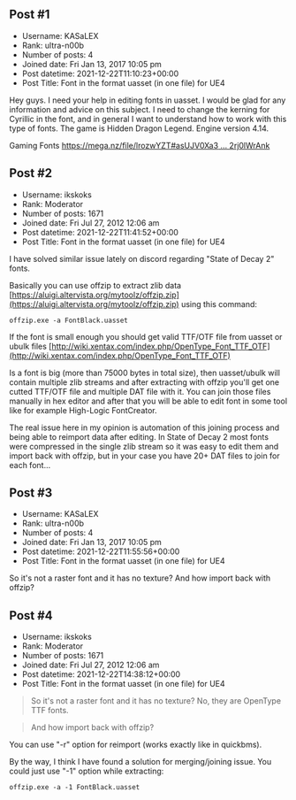 ## Post #1
- Username: KASaLEX
- Rank: ultra-n00b
- Number of posts: 4
- Joined date: Fri Jan 13, 2017 10:05 pm
- Post datetime: 2021-12-22T11:10:23+00:00
- Post Title: Font in the format uasset (in one file) for UE4

Hey guys. I need your help in editing fonts in uasset. I would be glad for any information and advice on this subject. I need to change the kerning for Cyrillic in the font, and in general I want to understand how to work with this type of fonts. The game is Hidden Dragon Legend. Engine version 4.14.

Gaming Fonts
[https://mega.nz/file/lrozwYZT#asUJV0Xa3 ... 2rj0lWrAnk](https://mega.nz/file/lrozwYZT#asUJV0Xa3aoXtPeOXSfo3nhw8oxpgMM1h2rj0lWrAnk)
## Post #2
- Username: ikskoks
- Rank: Moderator
- Number of posts: 1671
- Joined date: Fri Jul 27, 2012 12:06 am
- Post datetime: 2021-12-22T11:41:52+00:00
- Post Title: Font in the format uasset (in one file) for UE4

I have solved similar issue lately on discord regarding "State of Decay 2" fonts.

Basically you can use offzip to extract zlib data [https://aluigi.altervista.org/mytoolz/offzip.zip](https://aluigi.altervista.org/mytoolz/offzip.zip)
using this command:

```
offzip.exe -a FontBlack.uasset
```


If the font is small enough you should get valid TTF/OTF file from uasset or ubulk files
[http://wiki.xentax.com/index.php/OpenType_Font_TTF_OTF](http://wiki.xentax.com/index.php/OpenType_Font_TTF_OTF)

Is a font is big (more than 75000 bytes in total size), then uasset/ubulk will contain multiple zlib streams and after extracting with offzip
you'll get one cutted TTF/OTF file and multiple DAT file with it.
You can join those files manually in hex editor and after that you will be able to edit font in some tool
like for example High-Logic FontCreator.


The real issue here in my opinion is automation of this joining process and being able to reimport data after editing.
In State of Decay 2 most fonts were compressed in the single zlib stream so it was easy to edit them and import back with offzip,
but in your case you have 20+ DAT files to join for each font...
## Post #3
- Username: KASaLEX
- Rank: ultra-n00b
- Number of posts: 4
- Joined date: Fri Jan 13, 2017 10:05 pm
- Post datetime: 2021-12-22T11:55:56+00:00
- Post Title: Font in the format uasset (in one file) for UE4

So it's not a raster font and it has no texture?
And how import back with offzip?
## Post #4
- Username: ikskoks
- Rank: Moderator
- Number of posts: 1671
- Joined date: Fri Jul 27, 2012 12:06 am
- Post datetime: 2021-12-22T14:38:12+00:00
- Post Title: Font in the format uasset (in one file) for UE4

> So it's not a raster font and it has no texture?
No, they are OpenType TTF fonts.

> And how import back with offzip?

You can use "-r" option for reimport (works exactly like in quickbms).



By the way, I think I have found a solution for merging/joining issue.
You could just use "-1" option while extracting:

```
offzip.exe -a -1 FontBlack.uasset
```
